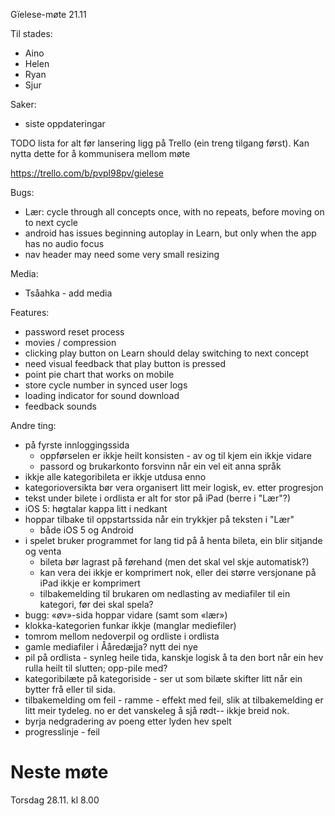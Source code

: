 Gïelese-møte 21.11

Til stades:
* Aino
* Helen
* Ryan
* Sjur

Saker:

* siste oppdateringar

TODO lista for alt før lansering ligg på Trello (ein treng tilgang først). Kan nytta dette for å kommunisera mellom møte

https://trello.com/b/pvpl98pv/gielese

Bugs:

* Lær: cycle through all concepts once, with no repeats, before moving on to next cycle
* android has issues beginning autoplay in Learn, but only when the app has no audio focus
* nav header may need some very small resizing

Media:
* Tsåahka - add media

Features:

* password reset process
* movies / compression
* clicking play button on Learn should delay switching to next concept
* need visual feedback that play button is pressed
* point pie chart that works on mobile
* store cycle number in synced user logs
* loading indicator for sound download
* feedback sounds

Andre ting:
* på fyrste innloggingssida
    - oppførselen er ikkje heilt konsisten - av og til kjem ein ikkje vidare
    - passord og brukarkonto forsvinn når ein vel eit anna språk 
* ikkje alle kategoribileta er ikkje utdusa enno
* kategorioversikta bør vera organisert litt meir logisk, ev. etter progresjon
* tekst under bilete i ordlista er alt for stor på iPad (berre i "Lær"?)
* iOS 5: høgtalar kappa litt i nedkant
* hoppar tilbake til oppstartssida når ein trykkjer på teksten i "Lær"
    - både iOS 5 og Android
* i spelet bruker programmet for lang tid på å henta bileta, ein blir sitjande
  og venta
    - bileta bør lagrast på førehand (men det skal vel skje automatisk?)
    - kan vera dei ikkje er komprimert nok, eller dei større versjonane på iPad ikkje er komprimert
    - tilbakemelding til brukaren om nedlasting av mediafiler til ein kategori, før dei skal spela? 
* bugg: «øv»-sida hoppar vidare (samt som «lær»)
* klokka-kategorien funkar ikkje (manglar mediefiler)
* tomrom mellom nedoverpil og ordliste i ordlista
* gamle mediafiler i Ååredæjja? nytt dei nye
* pil på ordlista - synleg heile tida, kanskje logisk å ta den bort når ein hev rulla heilt til slutten; opp-pile med?
* kategoribilæte på kategoriside - ser ut som bilæte skifter litt når ein bytter frå eller til sida. 
* tilbakemelding om feil - ramme - effekt med feil, slik at tilbakemelding er litt meir tydeleg. no er det vanskeleg å sjå rødt-- ikkje breid nok.
* byrja nedgradering av poeng etter lyden hev spelt
* progresslinje - feil

# Neste møte

Torsdag 28.11. kl 8.00
